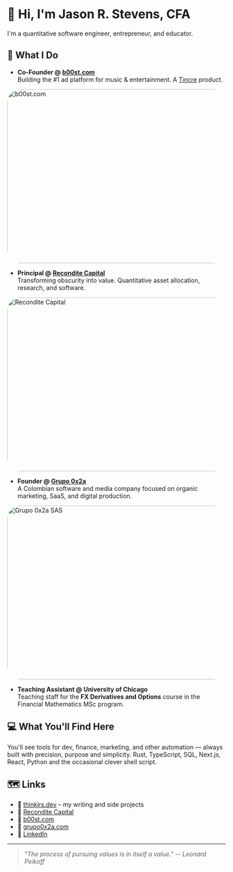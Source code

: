 # 👋 Hi, I'm Jason R. Stevens, CFA

I'm a quantitative software engineer, entrepreneur, and educator.

## 🧠 What I Do
- **Co-Founder @ [b00st.com](https://b00st.com)**  
  Building the #1 ad platform for music & entertainment. A [Tincre](https://tincre.com) product.

<div style="overflow:hidden; ">
  <img src="https://res.cloudinary.com/tincre/image/upload/v1744319224/github/msssxcid4ft3xqk7xzsd.gif" alt="b00st.com" style="height:400px; width:799px; display:block; border-radius:30px;" />
</div>

- **Principal @ [Recondite Capital](https://reconditecapital.com)**  
  Transforming obscurity into value. Quantitative asset allocation, research, and software.

<div style="overflow:hidden;">
  <img src="https://res.cloudinary.com/tincre/image/upload/v1744320698/github/o6p4ucrgjdvyj94dembb.gif" alt="Recondite Capital" style="height:400px; width:799px; display:block; border-radius:30px;" />
</div>

- **Founder @ [Grupo 0x2a](https://grupo0x2a.com)**  
  A Colombian software and media company focused on organic marketing, SaaS, and digital production.

<div style="overflow:hidden; ">
  <img src="https://res.cloudinary.com/tincre/image/upload/v1744319225/github/xi5uuw7ekblo3nlssuu2.gif" alt="Grupo 0x2a SAS" style="height:400px; width:799px; display:block; border-radius:30px;" />
</div>


- **Teaching Assistant @ University of Chicago**  
  Teaching staff for the **FX Derivatives and Options** course in the Financial Mathematics MSc program.

## 💻 What You'll Find Here

You'll see tools for dev, finance, marketing, and other automation — always built with precision, purpose and simplicity. Rust, TypeScript, SQL, Next.js, React, Python and the occasional clever shell script.

## 🗺️ Links

- 🔗 [thinkjrs.dev](https://thinkjrs.dev) – my writing and side projects
- 🧠 [Recondite Capital](https://reconditecapital.com)
- 🎵 [b00st.com](https://b00st.com)
- 🧰 [grupo0x2a.com](https://grupo0x2a.com)
- 🥂 [LinkedIn](https://linkedin.com/in/thinkjrs)

---
> *"The process of pursuing values is in itself a value." -- Leonard Peikoff*
